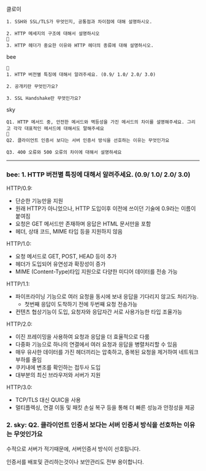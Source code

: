 클로이
```
1. SSH와 SSL/TLS가 무엇인지, 공통점과 차이점에 대해 설명하시오.

2. HTTP 메세지의 구조에 대해서 설명하시오
👀
3. HTTP 헤더가 중요한 이유와 HTTP 헤더의 종류에 대해 설명하시오.
```

bee
```
👀
1. HTTP 버전별 특징에 대해서 알려주세요. (0.9/ 1.0/ 2.0/ 3.0)

2. 공개키란 무엇인가요?

3. SSL Handshake란 무엇인가요?
```

sky
```
Q1. HTTP 메서드 중, 안전한 메서드와 멱등성을 가진 메서드의 차이를 설명해주세요. 그리고 각각 대표적인 메서드에 대해서도 말해주세요
👀
Q2. 클라이언트 인증서 보다는 서버 인증서 방식을 선호하는 이유는 무엇인가요

Q3. 400 오류와 500 오류의 차이에 대해서 설명하세요
```

---

### bee: 1. HTTP 버전별 특징에 대해서 알려주세요. (0.9/ 1.0/ 2.0/ 3.0)


HTTP/0.9:

- 단순한 기능만을 지원
- 원래 HTTP가 아니었으나, HTTP 도입이후 이전에 쓰이던 기술에 0.9라는 이름이 붙여짐 
- 요청은 GET 메서드만 존재하며 응답은 HTML 문서만을 포함
- 헤더, 상태 코드, MIME 타입 등을 지원하지 않음


HTTP/1.0:

- 요청 메서드로 GET, POST, HEAD 등이 추가
- 헤더가 도입되어 유연성과 확장성이 증가
- MIME (Content-Type)타입 지원으로 다양한 미디어 데이터를 전송 가능

HTTP/1.1:


- 파이프라이닝 기능으로 여러 요청을 동시에 보내 응답을 기다리지 않고도 처리가능.
    - 첫번째 응답이 도착하기 전에 두번째 요청 전송가능
- 컨텐츠 협상기능이 도입, 요청자와 응답자간 서로 사용가능한 타입 조율가능

HTTP/2.0:

- 이진 프레이밍을 사용하여 요청과 응답을 더 효율적으로 다룸
- 다중화 기능으로 하나의 연결에서 여러 요청과 응답을 병렬처리할 수 있음
- 매우 유사한 데이터를 가진 헤더끼리는 압축하고, 중복된 요청을 제거하여 네트워크 부하를 줄임
- 쿠키내에 변조를 확인하는 접두사 도입
- 대부분의 최신 브라우저와 서버가 지원

HTTP/3.0:

- TCP/TLS 대신 QUIC을 사용
- 멀티플렉싱, 연결 이동 및 패킷 손실 복구 등을 통해 더 빠른 성능과 안정성을 제공

### 2. sky: Q2. 클라이언트 인증서 보다는 서버 인증서 방식을 선호하는 이유는 무엇인가요

수적으로 서버가 적기때문에, 서버인증서 방식이 선호됩니다.

인증서를 배포및 관리하는것이나 보안관리도 전부 용이합니다.
